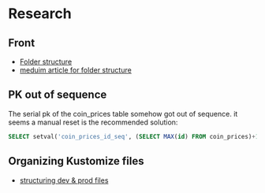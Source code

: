 # Research

## Front

- [Folder structure](https://stackoverflow.com/questions/48799272/angular-folders-files-structure-for-a-simple-app-style-guide)
- [meduim article for folder structure](https://michelestieven.medium.com/organizing-angular-applications-f0510761d65a)

## PK out of sequence

The serial pk of the coin_prices table somehow got out of sequence.  it seems a manual reset is the recommended solution:

```sql
SELECT setval('coin_prices_id_seq', (SELECT MAX(id) FROM coin_prices)+1);
```

## Organizing Kustomize files

- [structuring dev & prod files](https://www.digitalocean.com/community/tutorials/how-to-manage-your-kubernetes-configurations-with-kustomize)